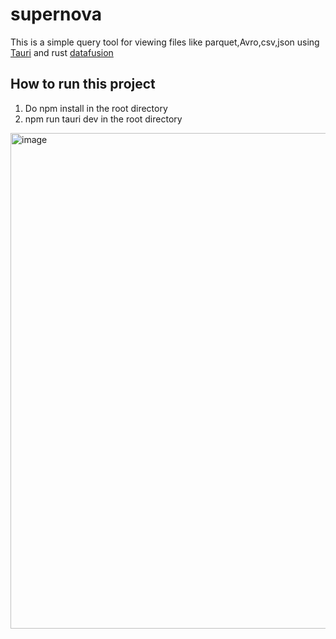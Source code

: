 # supernova

This is a simple query tool for viewing files like parquet,Avro,csv,json using 
[Tauri](https://tauri.app/) and rust [datafusion](https://github.com/apache/arrow-datafusion) 

## How to run this project
1) Do npm install in the root directory
2) npm run tauri dev in the root directory

<img width="793" alt="image" src="https://user-images.githubusercontent.com/19626378/193906235-17c15b4d-2e8e-4ecc-9c59-db6fdf7b37b7.png">
